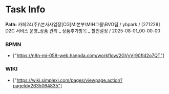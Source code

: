 # Task Info

**Path:** 카페24(주)\본사사업장\[CG]MI본부\MIH그룹\BVO팀 / ybpark / [271228] D2C 서비스 운영_상품 관리 _ 상품추가항목 _ 할인설정 / 2025-08-01_00-00-00

### BPMN
- ["https://n8n-mi-058-web.hanpda.com/workflow/2GVyVr90fId2o7QT"]

### WIKI
- ["https://wiki.simplexi.com/pages/viewpage.action?pageId=2635064835"]

